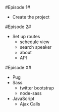 #Episode 1#
- Create the project

#Episode 2#
- Set up routes
    - schedule view
    - search speaker
    - about
    - API

#Episode X#
- Pug
- Sass
    - twitter bootstrap
    - node-sass
- JavaScript   
    - Ajax Calls